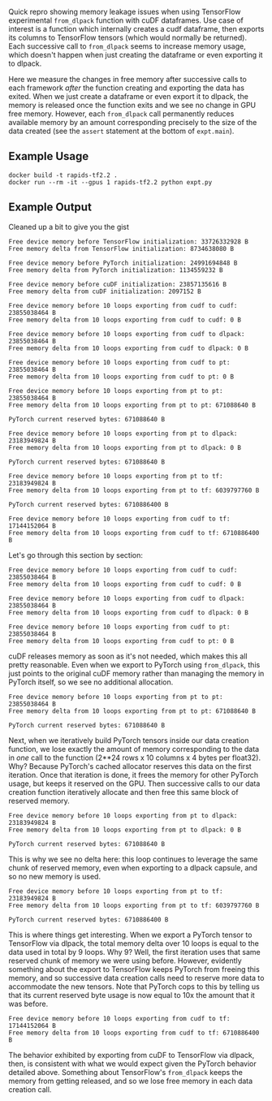 Quick repro showing memory leakage issues when using TensorFlow experimental `from_dlpack` function with cuDF dataframes. Use case of interest is a function which internally creates a cudf dataframe, then exports its columns to TensorFlow tensors (which would normally be returned). Each successive call to `from_dlpack` seems to increase memory usage, which doesn't happen when just creating the dataframe or even exporting it to dlpack.

Here we measure the changes in free memory after successive calls to each framework *after* the function creating and exporting the data has exited. When we just create a dataframe or even export it to dlpack, the memory is released once the function exits and we see no change in GPU free memory. However, each `from_dlpack` call permanently reduces available memory  by an amount corresponding precisely to the size of the data created (see the `assert` statement at the bottom of `expt.main`).

## Example Usage
```
docker build -t rapids-tf2.2 .
docker run --rm -it --gpus 1 rapids-tf2.2 python expt.py
```
## Example Output
Cleaned up a bit to give you the gist
```
Free device memory before TensorFlow initialization: 33726332928 B
Free memory delta from TensorFlow initialization: 8734638080 B

Free device memory before PyTorch initialization: 24991694848 B
Free memory delta from PyTorch initialization: 1134559232 B

Free device memory before cuDF initialization: 23857135616 B
Free memory delta from cuDF initialization: 2097152 B

Free device memory before 10 loops exporting from cudf to cudf: 23855038464 B
Free memory delta from 10 loops exporting from cudf to cudf: 0 B

Free device memory before 10 loops exporting from cudf to dlpack: 23855038464 B
Free memory delta from 10 loops exporting from cudf to dlpack: 0 B

Free device memory before 10 loops exporting from cudf to pt: 23855038464 B
Free memory delta from 10 loops exporting from cudf to pt: 0 B

Free device memory before 10 loops exporting from pt to pt: 23855038464 B
Free memory delta from 10 loops exporting from pt to pt: 671088640 B

PyTorch current reserved bytes: 671088640 B

Free device memory before 10 loops exporting from pt to dlpack: 23183949824 B
Free memory delta from 10 loops exporting from pt to dlpack: 0 B

PyTorch current reserved bytes: 671088640 B

Free device memory before 10 loops exporting from pt to tf: 23183949824 B
Free memory delta from 10 loops exporting from pt to tf: 6039797760 B

PyTorch current reserved bytes: 6710886400 B

Free device memory before 10 loops exporting from cudf to tf: 17144152064 B
Free memory delta from 10 loops exporting from cudf to tf: 6710886400 B
```
Let's go through this section by section:
```
Free device memory before 10 loops exporting from cudf to cudf: 23855038464 B
Free memory delta from 10 loops exporting from cudf to cudf: 0 B

Free device memory before 10 loops exporting from cudf to dlpack: 23855038464 B
Free memory delta from 10 loops exporting from cudf to dlpack: 0 B

Free device memory before 10 loops exporting from cudf to pt: 23855038464 B
Free memory delta from 10 loops exporting from cudf to pt: 0 B
```
cuDF releases memory as soon as it's not needed, which makes this all pretty reasonable. Even when we export to PyTorch using `from_dlpack`, this just points to the original cuDF memory rather than managing the memory in PyTorch itself, so we see no additional allocation.
```
Free device memory before 10 loops exporting from pt to pt: 23855038464 B
Free memory delta from 10 loops exporting from pt to pt: 671088640 B

PyTorch current reserved bytes: 671088640 B
```
Next, when we iteratively build PyTorch tensors inside our data creation function, we lose exactly the amount of memory corresponding to the data in *one* call to the function (2\*\*24 rows x 10 columns x 4 bytes per float32). Why? Because PyTorch's cached allocator reserves this data on the first iteration. Once that iteration is done, it frees the memory for other PyTorch usage, but keeps it reserved on the GPU. Then successive calls to our data creation function iteratively allocate and then free this same block of reserved memory.
```
Free device memory before 10 loops exporting from pt to dlpack: 23183949824 B
Free memory delta from 10 loops exporting from pt to dlpack: 0 B

PyTorch current reserved bytes: 671088640 B
```
This is why we see no delta here: this loop continues to leverage the same chunk of reserved memory, even when exporting to a dlpack capsule, and so no new memory is used.
```
Free device memory before 10 loops exporting from pt to tf: 23183949824 B
Free memory delta from 10 loops exporting from pt to tf: 6039797760 B

PyTorch current reserved bytes: 6710886400 B
```
This is where things get interesting. When we export a PyTorch tensor to TensorFlow via dlpack, the total memory delta over 10 loops is equal to the data used in total by 9 loops. Why 9? Well, the first iteration uses that same reserved chunk of memory we were using before. However, evidently something about the export to TensorFlow keeps PyTorch from freeing this memory, and so successive data creation calls need to reserve more data to accommodate the new tensors. Note that PyTorch cops to this by telling us that its current reserved byte usage is now equal to 10x the amount that it was before.
```
Free device memory before 10 loops exporting from cudf to tf: 17144152064 B
Free memory delta from 10 loops exporting from cudf to tf: 6710886400 B
```
The behavior exhibited by exporting from cuDF to TensorFlow via dlpack, then, is consistent with what we would expect given the PyTorch behavior detailed above. Something about TensorFlow's `from_dlpack` keeps the memory from getting released, and so we lose free memory in each data creation call.
